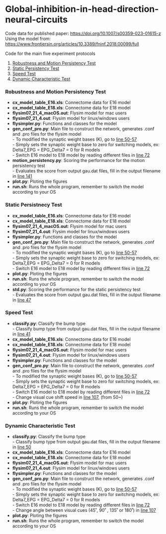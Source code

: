 # Global-inhibition-in-head-direction-neural-circuits
Code data for published paper:  https://doi.org/10.1007/s00359-023-01615-z 
Using the model from: https://www.frontiersin.org/articles/10.3389/fninf.2018.00099/full

Code for the main five experiment protocols
1. [Robustness and Motion Persistency Test](https://github.com/CCLoLab/Global-inhibition-in-head-direction-neural-circuits/tree/main/robustness)
2. [Static Persistency Test](https://github.com/CCLoLab/Global-inhibition-in-head-direction-neural-circuits/tree/main/static_persistency)
3. [Speed Test](https://github.com/CCLoLab/Global-inhibition-in-head-direction-neural-circuits/tree/main/speed)
4. [Dynamic Characteristic Test](https://github.com/CCLoLab/Global-inhibition-in-head-direction-neural-circuits/tree/main/dynamic_characteristic)

### Robustness and Motion Persistency Test

- **cx_model_table_E16.xls**: Connectome data for E16 model  
- **cx_model_table_E18.xls**: Connectome data for E18 model    
- **flysim07_21_4_macOS.out**: Flysim model for mac users  
- **flysim07_21_4.out**: Flysim model for linux/windows users  
- **flysimpler.py**: Functions and classes for the model  
- **gen_conf_pro.py**: Main file to construct the network, generates .conf and .pro files for the flysim model  
      - To modified the synaptic weight bases (K), go to [line 50-57](https://github.com/CCLoLab/Global-inhibition-in-head-direction-neural-circuits/blob/f59d2d407a4f2d98d087ca46157aecc5a51a3efc/robustness/gen_conf_pro.py#L50-L57)  
      - Simply sets the synaptic weight base to zero for switching models, ex: Delta7_EPG = EPG_Delta7 = 0 for R models  
      - Switch E16 model to E18 model by reading different files in [line 72](https://github.com/CCLoLab/Global-inhibition-in-head-direction-neural-circuits/blob/f59d2d407a4f2d98d087ca46157aecc5a51a3efc/robustness/gen_conf_pro.py#L72)
- **motion_persistency.py**: Scoring the performance for the motion persistency test  
      - Evaluates the score from output gau.dat files, fill in the output filename in [line 141](https://github.com/CCLoLab/Global-inhibition-in-head-direction-neural-circuits/blob/f59d2d407a4f2d98d087ca46157aecc5a51a3efc/robustness/motion_persistency.py#L141)
- **plot.py**: Ploting the figures  
- **run.sh**: Runs the whole program, remember to switch the model according to your OS  

### Static Persistnecy Test

- **cx_model_table_E16.xls**: Connectome data for E16 model  
- **cx_model_table_E18.xls**: Connectome data for E18 model    
- **flysim07_21_4_macOS.out**: Flysim model for mac users  
- **flysim07_21_4.out**: Flysim model for linux/windows users  
- **flysimpler.py**: Functions and classes for the model  
- **gen_conf_pro.py**: Main file to construct the network, generates .conf and .pro files for the flysim model  
      - To modified the synaptic weight bases (K), go to [line 50-57](https://github.com/CCLoLab/Global-inhibition-in-head-direction-neural-circuits/blob/f59d2d407a4f2d98d087ca46157aecc5a51a3efc/static_persistency/gen_conf_pro.py#L50-L57)  
      - Simply sets the synaptic weight base to zero for switching models, ex: Delta7_EPG = EPG_Delta7 = 0 for R models  
      - Switch E16 model to E18 model by reading different files in [line 72](https://github.com/CCLoLab/Global-inhibition-in-head-direction-neural-circuits/blob/f59d2d407a4f2d98d087ca46157aecc5a51a3efc/static_persistency/gen_conf_pro.py#L72)
- **plot.py**: Ploting the figures  
- **run.sh**: Runs the whole program, remember to switch the model according to your OS  
- **std.py**: Scoring the performance for the static persistency test  
      - Evaluates the score from output gau.dat files, fill in the output filename in [line 47](https://github.com/CCLoLab/Global-inhibition-in-head-direction-neural-circuits/blob/f59d2d407a4f2d98d087ca46157aecc5a51a3efc/static_persistency/std.py#L47)

### Speed Test

- **classify.py**: Classify the bump type  
      - Classify bump type from output gau.dat files, fill in the output filename in [line 41](https://github.com/CCLoLab/Global-inhibition-in-head-direction-neural-circuits/blob/f59d2d407a4f2d98d087ca46157aecc5a51a3efc/speed/classify.py#L41)  
- **cx_model_table_E16.xls**: Connectome data for E16 model  
- **cx_model_table_E18.xls**: Connectome data for E18 model    
- **flysim07_21_4_macOS.out**: Flysim model for mac users  
- **flysim07_21_4.out**: Flysim model for linux/windows users  
- **flysimpler.py**: Functions and classes for the model  
- **gen_conf_pro.py**: Main file to construct the network, generates .conf and .pro files for the flysim model  
      - To modified the synaptic weight bases (K), go to [line 50-57](https://github.com/CCLoLab/Global-inhibition-in-head-direction-neural-circuits/blob/f59d2d407a4f2d98d087ca46157aecc5a51a3efc/speed/gen_conf_pro.py#L50-L57)  
      - Simply sets the synaptic weight base to zero for switching models, ex: Delta7_EPG = EPG_Delta7 = 0 for R models  
      - Switch E16 model to E18 model by reading different files in [line 72](https://github.com/CCLoLab/Global-inhibition-in-head-direction-neural-circuits/blob/f59d2d407a4f2d98d087ca46157aecc5a51a3efc/speed/gen_conf_pro.py#L72)  
      - Change visual cue shift speed in [line 107](https://github.com/CCLoLab/Global-inhibition-in-head-direction-neural-circuits/blob/f59d2d407a4f2d98d087ca46157aecc5a51a3efc/speed/gen_conf_pro.py#L107), (from 50~)   
- **plot.py**: Ploting the figures  
- **run.sh**: Runs the whole program, remember to switch the model according to your OS  

### Dynamic Characteristic Test

- **classify.py**: Classify the bump type  
      - Classify bump type from output gau.dat files, fill in the output filename in [line 50](https://github.com/CCLoLab/Global-inhibition-in-head-direction-neural-circuits/blob/f59d2d407a4f2d98d087ca46157aecc5a51a3efc/dynamic_characteristic/classify.py#L50)  
- **cx_model_table_E16.xls**: Connectome data for E16 model  
- **cx_model_table_E18.xls**: Connectome data for E18 model    
- **flysim07_21_4_macOS.out**: Flysim model for mac users  
- **flysim07_21_4.out**: Flysim model for linux/windows users  
- **flysimpler.py**: Functions and classes for the model  
- **gen_conf_pro.py**: Main file to construct the network, generates .conf and .pro files for the flysim model  
      - To modified the synaptic weight bases (K), go to [line 50-57](https://github.com/CCLoLab/Global-inhibition-in-head-direction-neural-circuits/blob/f59d2d407a4f2d98d087ca46157aecc5a51a3efc/dynamic_characteristic/gen_conf_pro.py#L50-L57)  
      - Simply sets the synaptic weight base to zero for switching models, ex: Delta7_EPG = EPG_Delta7 = 0 for R models  
      - Switch E16 model to E18 model by reading different files in [line 72](https://github.com/CCLoLab/Global-inhibition-in-head-direction-neural-circuits/blob/f59d2d407a4f2d98d087ca46157aecc5a51a3efc/dynamic_characteristic/gen_conf_pro.py#L72)  
      - Change angle between visual cues (45˚, 90˚ , 135˚ or 180˚) in [line 107](https://github.com/CCLoLab/Global-inhibition-in-head-direction-neural-circuits/blob/f59d2d407a4f2d98d087ca46157aecc5a51a3efc/dynamic_characteristic/gen_conf_pro.py#L107)     
- **plot.py**: Ploting the figures  
- **run.sh**: Runs the whole program, remember to switch the model according to your OS



